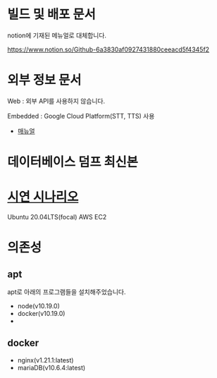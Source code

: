 # 빌드 및 배포 문서

notion에 기재된 메뉴얼로 대체합니다.

https://www.notion.so/Github-6a3830af0927431880ceeacd5f4345f2



# 외부 정보 문서

Web : 외부 API를 사용하지 않습니다.

Embedded : Google Cloud Platform(STT, TTS) 사용
- [매뉴얼](https://lab.ssafy.com/s05-webmobile3-sub3/S05P13A109/-/blob/embedded-STT/embedded/hardware/GET_GOOGLE_KEY.md)

# 데이터베이스 덤프 최신본



# [시연 시나리오](https://lab.ssafy.com/s05-webmobile3-sub3/S05P13A109/-/blob/exec/exec/SSAFYEnS_%EC%8B%9C%EC%97%B0%EC%8B%9C%EB%82%98%EB%A6%AC%EC%98%A4.pdf)

Ubuntu 20.04LTS(focal)
AWS EC2 



# 의존성

## apt
apt로 아래의 프로그램들을 설치해주었습니다.
- node(v10.19.0)
- docker(v10.19.0)
- ​

## docker
- nginx(v1.21.1:latest)
- mariaDB(v10.6.4:latest)





